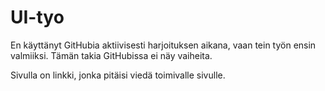 # UI-tyo

En käyttänyt GitHubia aktiivisesti harjoituksen aikana, vaan tein työn ensin valmiiksi. Tämän takia GitHubissa ei näy vaiheita.

Sivulla on linkki, jonka pitäisi viedä toimivalle sivulle.
